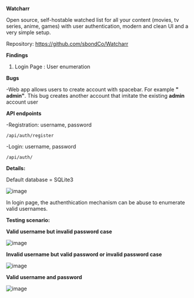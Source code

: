 **Watcharr**

Open source, self-hostable watched list for all your content (movies, tv series, anime, games) with user authentication, modern and clean UI and a very simple setup.

Repository: https://github.com/sbondCo/Watcharr

**Findings**

1. Login Page : User enumeration

**Bugs**

-Web app allows users to create account with spacebar. For example **" admin"**. This bug creates another account that imitate the existing **admin** account user

**API endpoints**

-Registration: username, password
```
/api/auth/register
```
-Login: username, password
```
/api/auth/
```



**Details:**

Default database = SQLite3

![image](https://github.com/user-attachments/assets/65cde707-938a-4634-8a00-e57b74c00072)


In login page, the authenthication mechanism can be abuse to enumerate valid usernames.

**Testing scenario:**

**Valid username but invalid password case**

![image](https://github.com/user-attachments/assets/f20ad2dd-d808-4a1d-ba76-7eecfa91b0b3)

**Invalid username but valid password or invalid password case**

![image](https://github.com/user-attachments/assets/c2a24afd-c6ff-422a-ba79-f617bbcd11e6)

**Valid username and password**

![image](https://github.com/user-attachments/assets/45ae6955-6e3e-4ac5-bb84-3d794cfd3156)





